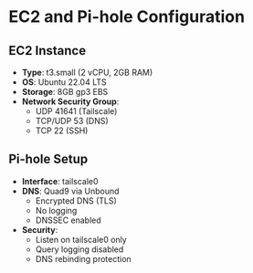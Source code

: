 # EC2 and Pi-hole Configuration

## EC2 Instance

- **Type**: t3.small (2 vCPU, 2GB RAM)
- **OS**: Ubuntu 22.04 LTS
- **Storage**: 8GB gp3 EBS
- **Network Security Group**:
  - UDP 41641 (Tailscale)
  - TCP/UDP 53 (DNS)
  - TCP 22 (SSH)

## Pi-hole Setup

- **Interface**: tailscale0
- **DNS**: Quad9 via Unbound
  - Encrypted DNS (TLS)
  - No logging
  - DNSSEC enabled
- **Security**:
  - Listen on tailscale0 only
  - Query logging disabled
  - DNS rebinding protection
